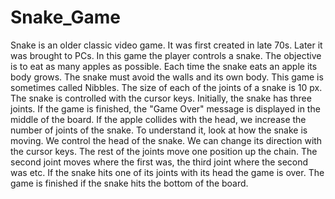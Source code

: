 # Snake_Game
Snake is an older classic video game. It was first created in late 70s. Later it was brought to PCs. In this game the player controls a snake. The objective is to eat as many apples as possible. Each time the snake eats an apple its body grows. The snake must avoid the walls and its own body. This game is sometimes called Nibbles.
The size of each of the joints of a snake is 10 px. The snake is controlled with the cursor keys. Initially, the snake has three joints. If the game is finished, the "Game Over" message is displayed in the middle of the board.
If the apple collides with the head, we increase the number of joints of the snake.
To understand it, look at how the snake is moving. We control the head of the snake. We can change its direction with the cursor keys. The rest of the joints move one position up the chain. The second joint moves where the first was, the third joint where the second was etc.
If the snake hits one of its joints with its head the game is over.
The game is finished if the snake hits the bottom of the board.
